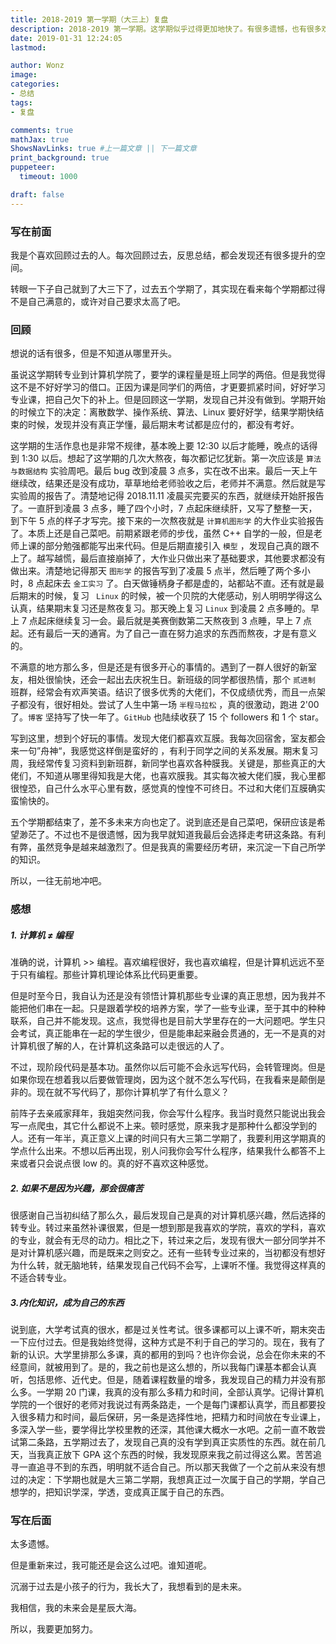 ```yaml
---
title: 2018-2019 第一学期（大三上）复盘
description: 2018-2019 第一学期。这学期似乎过得更加地快了。有很多遗憾，也有很多欢乐。
date: 2019-01-31 12:24:05
lastmod:

author: Wonz
image: 
categories:
- 总结
tags:
- 复盘

comments: true
mathJax: true
ShowsNavLinks: true #上一篇文章 || 下一篇文章
print_background: true
puppeteer:
  timeout: 1000

draft: false
---
```

### 写在前面

我是个喜欢回顾过去的人。每次回顾过去，反思总结，都会发现还有很多提升的空间。

转眼一下子自己就到了大三下了，过去五个学期了，其实现在看来每个学期都过得不是自己满意的，或许对自己要求太高了吧。

### 回顾

想说的话有很多，但是不知道从哪里开头。

虽说这学期转专业到计算机学院了，要学的课程量是班上同学的两倍。但是我觉得这不是不好好学习的借口。正因为课是同学们的两倍，才更要抓紧时间，好好学习专业课，把自己欠下的补上。但是回顾这一学期，发现自己并没有做到。学期开始的时候立下的决定：离散数学、操作系统、算法、Linux 要好好学，结果学期快结束的时候，发现并没有真正学懂，最后期末考试都是应付的，都没有考好。

这学期的生活作息也是非常不规律，基本晚上要 12:30 以后才能睡，晚点的话得到 1:30 以后。想起了这学期的几次大熬夜，每次都记忆犹新。第一次应该是 `算法与数据结构` 实验周吧。最后 bug 改到凌晨 3 点多，实在改不出来。最后一天上午继续改，结果还是没有成功，草草地给老师验收之后，老师并不满意。然后就是写实验周的报告了。清楚地记得 2018.11.11 凌晨买完要买的东西，就继续开始肝报告了。一直肝到凌晨 3 点多，睡了四个小时，7 点起床继续肝，又写了整整一天，到下午 5 点的样子才写完。接下来的一次熬夜就是 `计算机图形学` 的大作业实验报告了。本质上还是自己菜吧。前期紧跟老师的步伐，虽然 C++ 自学的一般，但是老师上课的部分勉强都能写出来代码。但是后期直接引入 `模型` ，发现自己真的跟不上了。越写越慌，最后直接崩掉了，大作业只做出来了基础要求，其他要求都没有做出来。清楚地记得那天 `图形学` 的报告写到了凌晨 5 点半，然后睡了两个多小时，8 点起床去 `金工实习` 了。白天做锤柄身子都是虚的，站都站不直。还有就是最后期末的时候，复习 ` Linux` 的时候，被一个贝院的大佬感动，别人明明学得这么认真，结果期末复习还是熬夜复习。那天晚上复习 `Linux` 到凌晨 2 点多睡的。早上 7 点起床继续复习一会。最后就是美赛倒数第二天熬夜到 3 点睡，早上 7 点起。还有最后一天的通宵。为了自己一直在努力追求的东西而熬夜，才是有意义的。

 不满意的地方那么多，但是还是有很多开心的事情的。遇到了一群人很好的新室友，相处很愉快，还会一起出去庆祝生日。新班级的同学都很热情，那个 `贰进制` 班群，经常会有欢声笑语。结识了很多优秀的大佬们，不仅成绩优秀，而且一点架子都没有，很好相处。尝试了人生中第一场 `半程马拉松` ，真的很激动，跑进 2'00 了。`博客` 坚持写了快一年了。`GitHub` 也陆续收获了 15 个 followers 和 1 个 star。

写到这里，想到个好玩的事情。发现大佬们都喜欢互膜。我每次回宿舍，室友都会来一句”舟神“，我感觉这样倒是蛮好的 ，有利于同学之间的关系发展。期末复习周，我经常传复习资料到新班群，新同学也喜欢各种膜我。关键是，那些真正的大佬们，不知道从哪里得知我是大佬，也喜欢膜我。其实每次被大佬们膜，我心里都很惶恐，自己什么水平心里有数，感觉真的惶惶不可终日。不过和大佬们互膜确实蛮愉快的。

五个学期都结束了，差不多未来方向也定了。说到底还是自己菜吧，保研应该是希望渺茫了。不过也不是很遗憾，因为我早就知道我最后会选择走考研这条路。有利有弊，虽然竞争是越来越激烈了。但是我真的需要经历考研，来沉淀一下自己所学的知识。

所以，一往无前地冲吧。

### 感想

##### 1. 计算机 ≠ 编程

准确的说，计算机 >> 编程。喜欢编程很好，我也喜欢编程，但是计算机远远不至于只有编程。那些计算机理论体系比代码更重要。

但是时至今日，我自认为还是没有领悟计算机那些专业课的真正思想，因为我并不能把他们串在一起。只是跟着学校的培养方案，学了一些专业课，至于其中的种种联系，自己并不能发现。这点，我觉得也是目前大学里存在的一大问题吧。学生只会考试，真正能串在一起的学生很少，但是能串起来融会贯通的，无一不是真的对计算机很了解的人，在计算机这条路可以走很远的人了。

不过，现阶段代码是基本功。虽然你以后可能不会永远写代码，会转管理岗。但是如果你现在想着我以后要做管理岗，因为这个就不怎么写代码，在我看来是颠倒是非的。现在就不写代码了，那你计算机学了有什么意义？

前阵子去亲戚家拜年，我姐突然问我，你会写什么程序。我当时竟然只能说出我会写一点爬虫，其它什么都说不上来。顿时感觉，原来我才是那种什么都没学到的人。还有一年半，真正意义上课的时间只有大三第二学期了，我要利用这学期真的学点什么出来。不想以后再出现，别人问我你会写什么程序，结果我什么都答不上来或者只会说点很 low 的。真的好不喜欢这种感觉。

##### 2. 如果不是因为兴趣，那会很痛苦

很感谢自己当初纠结了那么久，最后发现自己是真的对计算机感兴趣，然后选择的转专业。转过来虽然补课很累，但是一想到那是我喜欢的学院，喜欢的学科，喜欢的专业，就会有无尽的动力。相比之下，转过来之后，发现有很大一部分同学并不是对计算机感兴趣，而是既来之则安之。还有一些转专业过来的，当初都没有想好为什么转，就无脑地转，结果发现自己代码不会写，上课听不懂。我觉得这样真的不适合转专业。

##### 3.内化知识，成为自己的东西

说到底，大学考试真的很水，都是过关性考试。很多课都可以上课不听，期末突击一下应付过去。但是我始终觉得，这种方式是不利于自己的学习的。现在，我有了新的认识。大学里排那么多课，真的都用的到吗？也许你会说，总会在你未来的不经意间，就被用到了。是的，我之前也是这么想的，所以我每门课基本都会认真听，包括思修、近代史。但是，随着课程数量的增多，我发现自己的精力并没有那么多。一学期 20 门课，我真的没有那么多精力和时间，全部认真学。记得计算机学院的一个很好的老师对我说过有两条路走，一个是每门课都认真学，而且都要投入很多精力和时间，最后保研，另一条是选择性地，把精力和时间放在专业课上，多深入学一些，要学得比学校里教的还深，其他课大概水一水吧。之前一直不敢尝试第二条路，五学期过去了，发现自己真的没有学到真正实质性的东西。就在前几天，当我真正放下 GPA 这个东西的时候，我发现原来我之前过得这么累。苦苦追寻一直追寻不到的东西，明明就不适合自己。所以那天我做了一个之前从来没有想过的决定：下学期也就是大三第二学期，我想真正过一次属于自己的学期，学自己想学的，把知识学深，学透，变成真正属于自己的东西。

### 写在后面

太多遗憾。

但是重新来过，我可能还是会这么过吧。谁知道呢。

沉溺于过去是小孩子的行为，我长大了，我想看到的是未来。

我相信，我的未来会是星辰大海。

所以，我要更加努力。
